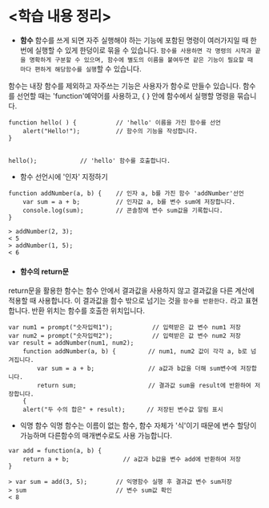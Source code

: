 # <학습 내용 정리>

- **함수** 
함수를 쓰게 되면 자주 실행해야 하는 기능에 포함된 명령이 여러가지일 때 한번에 실행할 수 있게 한덩이로 묶을 수 있습니다. `함수를 사용하면 각 명령의 시작과 끝을 명확하게 구분할 수 있으며, 함수에 별도의 이름을 붙여두면 같은 기능이 필요할 때 마다 편하게 해당함수를 실행`할 수 있습니다.

함수는 내장 함수를 제외하고 자주쓰는 기능은 사용자가 함수로 만들수 있습니다. 
함수를 선언할 때는 'function'예약어를 사용하고, { } 안에 함수에서 실행할 명령을 묶습니다. 
```
function hello( ) {           // 'hello' 이름을 가진 함수를 선언
    alert("Hello!");          // 함수의 기능을 작성합니다.
}


hello();            // 'hello' 함수를 호출합니다. 
```

- 함수 선언시에 '인자' 지정하기
```
function addNumber(a, b) {    // 인자 a, b를 가진 함수 'addNumber'선언
    var sum = a + b;          // 인자값 a, b를 변수 sum에 저장합니다.
    console.log(sum);         // 콘솔창에 변수 sum값을 기록합니다.
}

> addNumber(2, 3);
< 5
> addNumber(1, 5);
< 6
```

- #### 함수의 return문
return문을 활용한 함수는 함수 안에서 결과값을 사용하지 않고 결과값을 다른 계산에 적용할 때 사용합니다. 이 결과값을 함수 밖으로 넘기는 것을 `함수를 반환한다.` 라고 표현합니다. 반환 위치는 함수를 호출한 위치입니다.
```
var num1 = prompt("숫자입력1");           // 입력받은 값 변수 num1 저장
var num2 = prompt("숫자입력2");           // 입력받은 값 변수 num2 저장
var result = addNumber(num1, num2);
    function addNumber(a, b) {         // num1, num2 값이 각각 a, b로 넘겨집니다. 
        var sum = a + b;               // a값과 b값을 더해 sum변수에 저장합니다.
        return sum;                    // 결과값 sum을 result에 반환하여 저장합니다.
    {
    alert("두 수의 합은" + result);      // 저장된 변수값 알림 표시
```

- 익명 함수
익명 함수는 이름이 없는 함수, 함수 자체가 '식'이기 때문에 변수 할당이 가능하며 다른함수의 매개변수로도 사용 가능합니다.
```
var add = function(a, b) {    
    return a + b;               // a값과 b값을 변수 add에 반환하여 저장  
}

> var sum = add(3, 5);        // 익명함수 실행 후 결과값 변수 sum저장
> sum                         // 변수 sum값 확인
< 8
```


